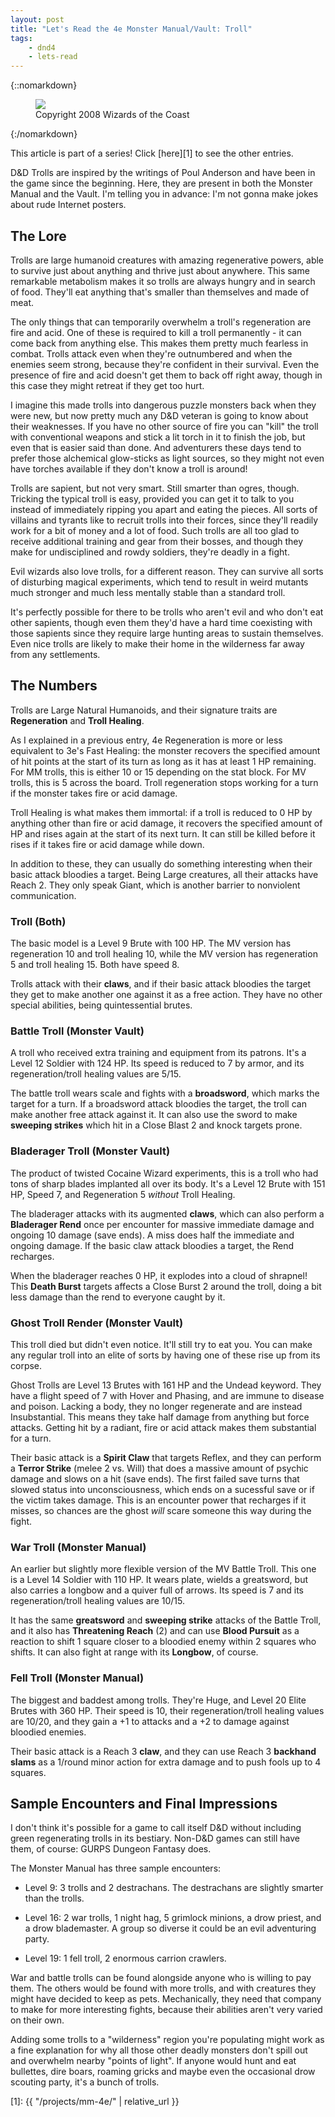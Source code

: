 ```yaml
---
layout: post
title: "Let's Read the 4e Monster Manual/Vault: Troll"
tags:
    - dnd4
    - lets-read
---
```


{::nomarkdown}
<figure class="center">
  <img src="{{ "/assets/wir-mm-4e-troll.png" | absolute_url }}"/>
  <figcaption>
    Copyright 2008 Wizards of the Coast
  </figcaption>
</figure>
{:/nomarkdown}

This article is part of a series! Click [here][1] to see the other entries.

D&D Trolls are inspired by the writings of Poul Anderson and have been in the
game since the beginning. Here, they are present in both the Monster Manual and
the Vault. I'm telling you in advance: I'm not gonna make jokes about rude
Internet posters.

## The Lore

Trolls are large humanoid creatures with amazing regenerative powers, able to
survive just about anything and thrive just about anywhere. This same remarkable
metabolism makes it so trolls are always hungry and in search of food. They'll
eat anything that's smaller than themselves and made of meat.

The only things that can temporarily overwhelm a troll's regeneration are fire
and acid. One of these is required to kill a troll permanently - it can come
back from anything else. This makes them pretty much fearless in combat. Trolls
attack even when they're outnumbered and when the enemies seem strong, because
they're confident in their survival. Even the presence of fire and acid doesn't
get them to back off right away, though in this case they might retreat if they
get too hurt.

I imagine this made trolls into dangerous puzzle monsters back when they were
new, but now pretty much any D&D veteran is going to know about their
weaknesses. If you have no other source of fire you can "kill" the troll with
conventional weapons and stick a lit torch in it to finish the job, but even
that is easier said than done. And adventurers these days tend to prefer those
alchemical glow-sticks as light sources, so they might not even have torches
available if they don't know a troll is around!

Trolls are sapient, but not very smart. Still smarter than ogres,
though. Tricking the typical troll is easy, provided you can get it to talk to
you instead of immediately ripping you apart and eating the pieces. All sorts of
villains and tyrants like to recruit trolls into their forces, since they'll
readily work for a bit of money and a lot of food. Such trolls are all too glad
to receive additional training and gear from their bosses, and though they make
for undisciplined and rowdy soldiers, they're deadly in a fight.

Evil wizards also love trolls, for a different reason. They can survive all
sorts of disturbing magical experiments, which tend to result in weird mutants
much stronger and much less mentally stable than a standard troll.

It's perfectly possible for there to be trolls who aren't evil and who don't eat
other sapients, though even them they'd have a hard time coexisting with those
sapients since they require large hunting areas to sustain themselves. Even nice
trolls are likely to make their home in the wilderness far away from any
settlements.

## The Numbers

Trolls are Large Natural Humanoids, and their signature traits are
**Regeneration** and **Troll Healing**.

As I explained in a previous entry, 4e Regeneration is more or less equivalent
to 3e's Fast Healing: the monster recovers the specified amount of hit points at
the start of its turn as long as it has at least 1 HP remaining. For MM trolls,
this is either 10 or 15 depending on the stat block. For MV trolls, this is 5
across the board. Troll regeneration stops working for a turn if the monster
takes fire or acid damage.

Troll Healing is what makes them immortal: if a troll is reduced to 0 HP by
anything other than fire or acid damage, it recovers the specified amount of HP
and rises again at the start of its next turn. It can still be killed before it
rises if it takes fire or acid damage while down.

In addition to these, they can usually do something interesting when their basic
attack bloodies a target. Being Large creatures, all their attacks have
Reach 2. They only speak Giant, which is another barrier to nonviolent
communication.

### Troll (Both)

The basic model is a Level 9 Brute with 100 HP. The MV version has regeneration
10 and troll healing 10, while the MV version has regeneration 5 and troll
healing 15. Both have speed 8.

Trolls attack with their **claws**, and if their basic attack bloodies the
target they get to make another one against it as a free action. They have no
other special abilities, being quintessential brutes.

### Battle Troll (Monster Vault)

A troll who received extra training and equipment from its patrons. It's a Level
12 Soldier with 124 HP. Its speed is reduced to 7 by armor, and its
regeneration/troll healing values are 5/15.

The battle troll wears scale and fights with a **broadsword**, which marks the
target for a turn. If a broadsword attack bloodies the target, the troll can
make another free attack against it. It can also use the sword to make
**sweeping strikes** which hit in a Close Blast 2 and knock targets prone.

### Bladerager Troll (Monster Vault)

The product of twisted Cocaine Wizard experiments, this is a troll who had tons
of sharp blades implanted all over its body. It's a Level 12 Brute with 151 HP,
Speed 7, and Regeneration 5 _without_ Troll Healing.

The bladerager attacks with its augmented **claws**, which can also perform a
**Bladerager Rend** once per encounter for massive immediate damage and ongoing
10 damage (save ends). A miss does half the immediate and ongoing damage. If the
basic claw attack bloodies a target, the Rend recharges.

When the bladerager reaches 0 HP, it explodes into a cloud of shrapnel! This
**Death Burst** targets affects a Close Burst 2 around the troll, doing a bit
less damage than the rend to everyone caught by it.

### Ghost Troll Render (Monster Vault)

This troll died but didn't even notice. It'll still try to eat you. You can make
any regular troll into an elite of sorts by having one of these rise up from its
corpse.

Ghost Trolls are Level 13 Brutes with 161 HP and the Undead keyword. They have a
flight speed of 7 with Hover and Phasing, and are immune to disease and
poison. Lacking a body, they no longer regenerate and are instead
Insubstantial. This means they take half damage from anything but force
attacks. Getting hit by a radiant, fire or acid attack makes them substantial
for a turn.

Their basic attack is a **Spirit Claw** that targets Reflex, and they can
perform a **Terror Strike** (melee 2 vs. Will) that does a massive amount of
psychic damage and slows on a hit (save ends). The first failed save turns that
slowed status into unconsciousness, which ends on a sucessful save or if the
victim takes damage. This is an encounter power that recharges if it misses, so
chances are the ghost _will_ scare someone this way during the fight.

### War Troll (Monster Manual)

An earlier but slightly more flexible version of the MV Battle Troll. This one
is a Level 14 Soldier with 110 HP. It wears plate, wields a greatsword, but also
carries a longbow and a quiver full of arrows. Its speed is 7 and its
regeneration/troll healing values are 10/15.

It has the same **greatsword** and **sweeping strike** attacks of the Battle
Troll, and it also has **Threatening Reach** (2) and can use **Blood Pursuit**
as a reaction to shift 1 square closer to a bloodied enemy within 2 squares who
shifts. It can also fight at range with its **Longbow**, of course.

### Fell Troll (Monster Manual)

The biggest and baddest among trolls. They're Huge, and Level 20 Elite Brutes
with 360 HP. Their speed is 10, their regeneration/troll healing values are
10/20, and they gain a +1 to attacks and a +2 to damage against bloodied
enemies.

Their basic attack is a Reach 3 **claw**, and they can use Reach 3 **backhand
slams** as a 1/round minor action for extra damage and to push fools up to 4
squares.

## Sample Encounters and Final Impressions

I don't think it's possible for a game to call itself D&D without including
green regenerating trolls in its bestiary. Non-D&D games can still have them, of
course: GURPS Dungeon Fantasy does.

The Monster Manual has three sample encounters:

- Level 9: 3 trolls and 2 destrachans. The destrachans are slightly smarter than
  the trolls.

- Level 16: 2 war trolls, 1 night hag, 5 grimlock minions, a drow priest, and a
  drow blademaster. A group so diverse it could be an evil adventuring party.

- Level 19: 1 fell troll, 2 enormous carrion crawlers.

War and battle trolls can be found alongside anyone who is willing to pay
them. The others would be found with more trolls, and with creatures they might
have decided to keep as pets. Mechanically, they need that company to make for
more interesting fights, because their abilities aren't very varied on their
own.

Adding some trolls to a "wilderness" region you're populating might work as a
fine explanation for why all those other deadly monsters don't spill out and
overwhelm nearby "points of light". If anyone would hunt and eat bullettes, dire
boars, roaming gricks and maybe even the occasional drow scouting party, it's a
bunch of trolls.

[1]: {{ "/projects/mm-4e/" | relative_url }}
